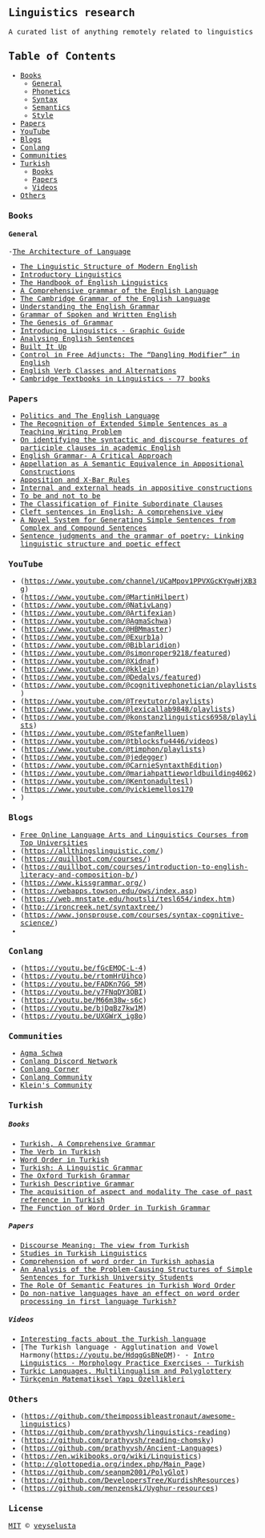 <samp>

## Linguistics research

A curated list of anything remotely related to linguistics

## Table of Contents
- [Books](#books)
  * [General](#general)
  * [Phonetics](#phonetics)
  * [Syntax](#syntax)
  * [Semantics](#semantics)
  * [Style](#style)
- [Papers](#papers)
- [YouTube](#youtube)
-  [Blogs](#blogs)
- [Conlang](#conglang)
- [Communities](#communities)
- [Turkish](#turkish)
  * [Books](#books)
  * [Papers](#papers)
  * [Videos](#videos)
- [Others](#others)

### Books

#### General
-[The Architecture of Language](https://www.amazon.com/Architecture-Language-Oxford-India-Paperbacks/dp/019568446X)
- [The Linguistic Structure of Modern English](https://www.amazon.com.tr/Linguistic-Structure-Modern-English/dp/9027211728)
- [Introductory Linguistics](https://linguistics.ucla.edu/people/hayes/20/Text/HayesIntroductoryLinguistics2021.pdf)
- [The Handbook of English Linguistics](https://onlinelibrary.wiley.com/doi/book/10.1002/9780470753002)
- [A Comprehensive grammar of the English Language](https://www.amazon.com/Comprehensive-Grammar-English-Language-General/dp/0582517346)
- [The Cambridge Grammar of the English Language](https://www.cambridge.org/core/books/cambridge-grammar-of-the-english-language/A78402ABF5176AD283494180BCA2046F)
- [Understanding the English Grammar](https://www.amazon.com/Understanding-English-Grammar-Martha-Kolln/dp/0134014189)
- [Grammar of Spoken and Written English](https://www.amazon.com/Longman-Grammar-Spoken-Written-English/dp/0582237254)
- [The Genesis of Grammar](https://www.amazon.com/Genesis-Grammar-Reconstruction-Evolution-Language/dp/0199227764)
- [Introducing Linguistics - Graphic Guide](https://www.amazon.com/Introducing-Linguistics-Graphic-R-L-Trask/dp/1848310889)
- [Analysing English Sentences](https://www.cambridge.org/highereducation/books/analysing-english-sentences/4B4BBC1CCAD040551DEC1EE04479D6EB#overview)
- [Built It Up](https://archive.org/details/builditupadvance0000levi)
- [Control in Free Adjuncts: The “Dangling Modifier” in English](http://www.lel.ed.ac.uk/~gpullum/Donaldson2021.pdf)
- [English Verb Classes and Alternations](https://books.google.com.tr/books/about/English_Verb_Classes_and_Alternations.html?id=6wIZWOrcBf8C&redir_esc=y)
- [Cambridge Textbooks in Linguistics - 77 books](https://www.cambridge.org/core/series/cambridge-textbooks-in-linguistics/79990002F07F78DC02C536C2BD183E71)

### Papers

- [Politics and The English Language](http://www.public-library.uk/ebooks/72/30.pdf)
- [The Recognition of Extended Simple Sentences as a Teaching Writing Problem](https://www.researchgate.net/publication/257718291)
- [On identifying the syntactic and discourse features of participle clauses in academic English](https://www.researchgate.net/publication/236175398)
- [English Grammar- A Critical Approach](https://www.researchgate.net/publication/341370223_English_Grammar-_A_Critical_Approach)
- [Appellation as A Semantic Equivalence in Appositional Constructions](https://www.researchgate.net/publication/356774881_Appellation_as_A_Semantic_Equivalence_in_Appositional_Constructions)
- [Apposition and X-Bar Rules](https://repository.arizona.edu/handle/10150/226533)
- [Internal and external heads in appositive constructions](https://www.researchgate.net/publication/264985362_Internal_and_external_heads_in_appositive_constructions)
- [To be and not to be](https://www.ingentaconnect.com/contentone/cls/pcls/1973/00000009/00000001/art00005?crawler=true&mimetype=application/pdf)
-  [The Classification of Finite Subordinate Clauses](http://www.lel.ed.ac.uk/~gpullum/FiniteSubordinateClauses.pdf)
- [Cleft sentences in English: A comprehensive view](https://www.tandfonline.com/doi/abs/10.1080/00437956.1993.11435891)
- [A Novel System for Generating Simple Sentences from Complex and Compound Sentences](https://www.mecs-press.org/ijmecs/ijmecs-v10-n1/IJMECS-V10-N1-6.pdf)
- [Sentence judgments and the grammar of poetry: Linking linguistic structure and poetic effect](https://www.researchgate.net/publication/326034909_Sentence_judgments_and_the_grammar_of_poetry_Linking_linguistic_structure_and_poetic_effect)

### YouTube
- (https://www.youtube.com/channel/UCaMpov1PPVXGcKYgwHjXB3g)
- (https://www.youtube.com/@MartinHilpert)
- (https://www.youtube.com/@NativLang)
- (https://www.youtube.com/@Artifexian)
- (https://www.youtube.com/@AgmaSchwa)
- (https://www.youtube.com/@HBMmaster)
- (https://www.youtube.com/@Exurb1a)
- (https://www.youtube.com/@Biblaridion)
- (https://www.youtube.com/@simonroper9218/featured)
- (https://www.youtube.com/@Xidnaf)
- (https://www.youtube.com/@kklein)
- (https://www.youtube.com/@Dedalvs/featured)
- (https://www.youtube.com/@cognitivephonetician/playlists)
- (https://www.youtube.com/@Trevtutor/playlists)
- (https://www.youtube.com/@lexicallab9848/playlists)
- (https://www.youtube.com/@konstanzlinguistics6958/playlists)
- (https://www.youtube.com/@StefanRelluem)
- (https://www.youtube.com/@tblocksfu4446/videos)
- (https://www.youtube.com/@timphon/playlists)
- (https://www.youtube.com/@jedegger)
- (https://www.youtube.com/@CarnieSyntaxthEdition)
- (https://www.youtube.com/@mariahpattieworldbuilding4062)
- (https://www.youtube.com/@Kentonadultesl)
- (https://www.youtube.com/@vickiemellos170
- )
### Blogs
- [Free Online Language Arts and Linguistics Courses from Top Universities](https://learningpath.org/articles/Free_Online_Language_Arts_and_Linguistics_Courses_from_Top_Universities.html)
- (https://allthingslinguistic.com/)
- (https://quillbot.com/courses/)
- (https://quillbot.com/courses/introduction-to-english-literacy-and-composition-b/)
- (https://www.kissgrammar.org/)
- (https://webapps.towson.edu/ows/index.asp)
- (https://web.mnstate.edu/houtsli/tesl654/index.htm)
- (http://ironcreek.net/syntaxtree/)
- (https://www.jonsprouse.com/courses/syntax-cognitive-science/)
- 
### Conlang
- (https://youtu.be/fGcEMQC-L-4)
- (https://youtu.be/rtomHrUihco)
- (https://youtu.be/FADKn7GG_5M)
- (https://youtu.be/y7FNqDY3OBI)
- (https://youtu.be/M66m38w-s6c)
- (https://youtu.be/bjDqBz7kw1M)
- (https://youtu.be/UXGWrX_ig8o)

### Communities
- [Agma Schwa](https://discord.gg/gCNj92vf)
- [Conlang Discord Network](https://discord.gg/conlangs)
- [Conlang Corner](https://discord.gg/cwyHUH4k)
- [Conlang Community](https://discord.gg/hmNYXb5f)
- [Klein's Community](https://discord.gg/tqUFJBYX)

### Turkish

##### Books

- [Turkish, A Comprehensive Grammar](https://www.amazon.com.tr/Turkish-Comprehensive-Grammar-Celia-Kerslake/dp/0415114942)
- [The Verb in Turkish](https://books.google.com.tr/books?id=fp_qIv63d38C&printsec=frontcover&hl=tr#v=onepage&q&f=false)
- [Word Order in Turkish](https://www.amazon.com/Turkish-Studies-Natural-Language-Linguistic/dp/3030113841)
- [Turkish: A Linguistic Grammar](https://sciarium.com/file/95572/)
- [The Oxford Turkish Grammar](https://www.amazon.com.tr/Oxford-Turkish-Grammar-Gerjan-Schaaik/dp/0198851502)
- [Turkish Descriptive Grammar](https://www.amazon.com.tr/Turkish-Jaklin-Kornfilt/dp/0415587166)
- [The acquisition of aspect and modality The case of past reference in Turkish](https://www.amazon.com.tr/Acquisition-Aspect-Modality-Reference-Linguistics/dp/0521024013)
- [The Function of Word Order in Turkish Grammar](https://books.google.com.tr/books/about/The_Function_of_Word_Order_in_Turkish_Gr.html?hl=tr&id=-Cjl4uqiYEYC&redir_esc=y)

##### Papers

- [Discourse Meaning: The view from Turkish](https://open.metu.edu.tr/handle/11511/77470)
- [Studies in Turkish Linguistics](http://iskendersavasir.com/wp-content/uploads/2019/10/Studies-in-Turkish-Linguistics-1.pdf)
- [Comprehension of word order in Turkish aphasia](https://www.tandfonline.com/doi/full/10.1080/02687038.2019.1622646)
- [An Analysis of the Problem-Causing Structures of Simple Sentences for Turkish University Students](https://www.ijhssnet.com/journals/Vol_2_No_3_February_2012/19.pdf)
- [The Role Of Semantic Features in Turkish Word Order](https://api.semanticscholar.org/CorpusID:144358254)
- [Do non-native languages have an effect on word order processing in first language Turkish?](https://journals.sagepub.com/doi/10.1177/1367006917703454)

##### Videos

- [Interesting facts about the Turkish language](https://youtu.be/vQq5cxs7DBk)
- [The Turkish language - Agglutination and Vowel Harmony(https://youtu.be/HdqgGsBNeDM)- - [Intro Linguistics - Morphology Practice Exercises - Turkish](https://youtu.be/Mi7Noa7BKFA)
- [Turkic Languages, Multilingualism and Polyglottery](https://youtu.be/q8KWaC9NxoU)
- [Türkçenin Matematiksel Yapı Özellikleri](https://www.youtube.com/live/E5qbbQ08BIEfeature=share)

### Others
- (https://github.com/theimpossibleastronaut/awesome-linguistics)
- (https://github.com/prathyvsh/linguistics-reading)
- (https://github.com/prathyvsh/reading-chomsky)
- (https://github.com/prathyvsh/Ancient-Languages)
- (https://en.wikibooks.org/wiki/Linguistics)
- (http://glottopedia.org/index.php/Main_Page)
- (https://github.com/seanpm2001/PolyGlot)
- (https://github.com/DevelopersTree/KurdishResources)
- (https://github.com/menzenski/Uyghur-resources)
### License

[MIT](https://github.com/veyselusta/linguistics-research/blob/main/LICENSE) © [veyselusta](https://github.com/veyselusta)

</samp>